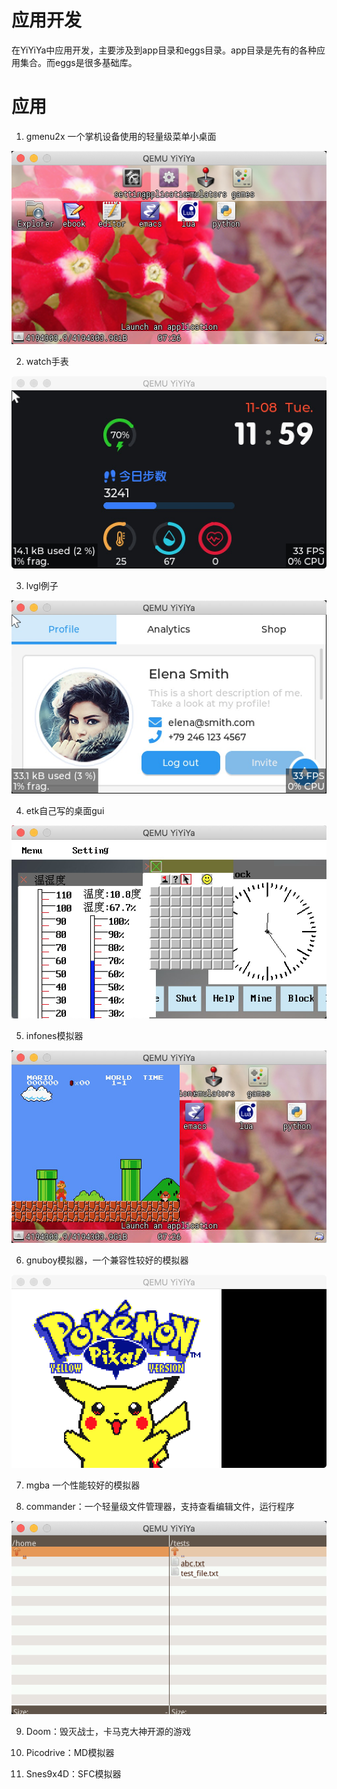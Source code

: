 # 应用开发

在YiYiYa中应用开发，主要涉及到app目录和eggs目录。app目录是先有的各种应用集合。而eggs是很多基础库。

# 应用


1. gmenu2x 一个掌机设备使用的轻量级菜单小桌面



![](image/2024-01-20-15-53-16.png)


2.  watch手表

![](image/2024-01-20-16-25-29.png)


3. lvgl例子


![](image/2024-01-20-16-26-56.png)


4. etk自己写的桌面gui

![](image/2024-01-20-16-26-27.png)


5. infones模拟器

![](image/2024-01-20-16-27-58.png)


6. gnuboy模拟器，一个兼容性较好的模拟器


![](image/2024-01-20-16-37-45.png)



7. mgba 一个性能较好的模拟器



8. commander：一个轻量级文件管理器，支持查看编辑文件，运行程序

![](image/2024-01-21-17-19-45.png)

9. Doom：毁灭战士，卡马克大神开源的游戏


10. Picodrive：MD模拟器


11. Snes9x4D：SFC模拟器